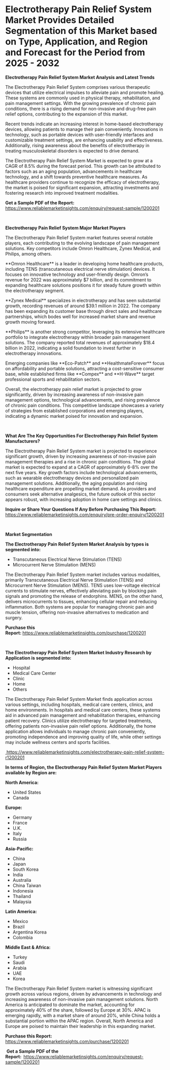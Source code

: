 <p><h1>Electrotherapy Pain Relief System Market Provides Detailed Segmentation of this Market based on Type, Application, and Region and Forecast for the Period from 2025 - 2032</h1></p><p><strong>Electrotherapy Pain Relief System Market Analysis and Latest Trends</strong></p>
<p><p>The Electrotherapy Pain Relief System comprises various therapeutic devices that utilize electrical impulses to alleviate pain and promote healing. These systems are commonly used in physical therapy, rehabilitation, and pain management settings. With the growing prevalence of chronic pain conditions, there is a rising demand for non-invasive and drug-free pain relief options, contributing to the expansion of this market.</p><p>Recent trends indicate an increasing interest in home-based electrotherapy devices, allowing patients to manage their pain conveniently. Innovations in technology, such as portable devices with user-friendly interfaces and customizable treatment settings, are enhancing usability and effectiveness. Additionally, rising awareness about the benefits of electrotherapy in treating musculoskeletal disorders is expected to drive demand.</p><p>The Electrotherapy Pain Relief System Market is expected to grow at a CAGR of 8.5% during the forecast period. This growth can be attributed to factors such as an aging population, advancements in healthcare technology, and a shift towards preventive healthcare measures. As healthcare providers continue to recognize the efficacy of electrotherapy, the market is poised for significant expansion, attracting investments and fostering research into improved treatment modalities.</p></p>
<p><strong>Get a Sample PDF of the Report:&nbsp;</strong> <a href="https://www.reliablemarketinsights.com/enquiry/request-sample/1200201?utm_campaign=3065&utm_medium=2&utm_source=Github&utm_content=ia&utm_term=13042025&utm_id=electrotherapy-pain-relief-system">https://www.reliablemarketinsights.com/enquiry/request-sample/1200201</a></p>
<p>&nbsp;</p>
<p><strong>Electrotherapy Pain Relief System Major Market Players</strong></p>
<p><p>The Electrotherapy Pain Relief System market features several notable players, each contributing to the evolving landscape of pain management solutions. Key competitors include Omron Healthcare, Zynex Medical, and Philips, among others.</p><p>**Omron Healthcare** is a leader in developing home healthcare products, including TENS (transcutaneous electrical nerve stimulation) devices. It focuses on innovative technology and user-friendly design. Omron’s revenue for 2022 was approximately $7 billion, and its commitment to expanding healthcare solutions positions it for steady future growth within the electrotherapy segment.</p><p>**Zynex Medical** specializes in electrotherapy and has seen substantial growth, recording revenues of around $39.1 million in 2022. The company has been expanding its customer base through direct sales and healthcare partnerships, which bodes well for increased market share and revenue growth moving forward.</p><p>**Philips** is another strong competitor, leveraging its extensive healthcare portfolio to integrate electrotherapy within broader pain management solutions. The company reported total revenues of approximately $18.4 billion in 2022, indicating a solid foundation to invest further in electrotherapy innovations.</p><p>Emerging companies like **Eco-Patch** and **HealthmateForever** focus on affordability and portable solutions, attracting a cost-sensitive consumer base, while established firms like **Compex** and **H-Wave** target professional sports and rehabilitation sectors.</p><p>Overall, the electrotherapy pain relief market is projected to grow significantly, driven by increasing awareness of non-invasive pain management options, technological advancements, and rising prevalence of chronic pain conditions. This competitive landscape showcases a variety of strategies from established corporations and emerging players, indicating a dynamic market poised for innovation and expansion.</p></p>
<p>&nbsp;</p>
<p><strong>What Are The Key Opportunities For Electrotherapy Pain Relief System Manufacturers?</strong></p>
<p><p>The Electrotherapy Pain Relief System market is projected to experience significant growth, driven by increasing awareness of non-invasive pain management therapies and a rise in chronic pain conditions. The global market is expected to expand at a CAGR of approximately 6-8% over the next five years. Key growth factors include technological advancements, such as wearable electrotherapy devices and personalized pain management solutions. Additionally, the aging population and rising healthcare expenditure are propelling market demand. As providers and consumers seek alternative analgesics, the future outlook of this sector appears robust, with increasing adoption in home care settings and clinics.</p></p>
<p><strong>Inquire or Share Your Questions If Any Before Purchasing This Report:</strong> <a href="https://www.reliablemarketinsights.com/enquiry/pre-order-enquiry/1200201?utm_campaign=3065&utm_medium=2&utm_source=Github&utm_content=ia&utm_term=13042025&utm_id=electrotherapy-pain-relief-system">https://www.reliablemarketinsights.com/enquiry/pre-order-enquiry/1200201</a></p>
<p>&nbsp;</p>
<p><strong>Market Segmentation</strong></p>
<p><strong>The Electrotherapy Pain Relief System Market Analysis by types is segmented into:</strong></p>
<p><ul><li>Transcutaneous Electrical Nerve Stimulation (TENS)</li><li>Microcurrent Nerve Stimulation (MENS)</li></ul></p>
<p><p>The Electrotherapy Pain Relief System market includes various modalities, primarily Transcutaneous Electrical Nerve Stimulation (TENS) and Microcurrent Nerve Stimulation (MENS). TENS uses low-voltage electrical currents to stimulate nerves, effectively alleviating pain by blocking pain signals and promoting the release of endorphins. MENS, on the other hand, delivers microcurrents to tissues, enhancing cellular repair and reducing inflammation. Both systems are popular for managing chronic pain and muscle tension, offering non-invasive alternatives to medication and surgery.</p></p>
<p><strong>Purchase this Report:&nbsp;</strong><a href="https://www.reliablemarketinsights.com/purchase/1200201?utm_campaign=3065&utm_medium=2&utm_source=Github&utm_content=ia&utm_term=13042025&utm_id=electrotherapy-pain-relief-system">https://www.reliablemarketinsights.com/purchase/1200201</a></p>
<p>&nbsp;</p>
<p><strong>The Electrotherapy Pain Relief System Market Industry Research by Application is segmented into:</strong></p>
<p><ul><li>Hospital</li><li>Medical Care Center</li><li>Clinic</li><li>Home</li><li>Others</li></ul></p>
<p><p>The Electrotherapy Pain Relief System Market finds application across various settings, including hospitals, medical care centers, clinics, and home environments. In hospitals and medical care centers, these systems aid in advanced pain management and rehabilitation therapies, enhancing patient recovery. Clinics utilize electrotherapy for targeted treatments, offering patients non-invasive pain relief options. Additionally, the home application allows individuals to manage chronic pain conveniently, promoting independence and improving quality of life, while other settings may include wellness centers and sports facilities.</p></p>
<p><a href="https://www.reliablemarketinsights.com/electrotherapy-pain-relief-system-r1200201?utm_campaign=3065&utm_medium=2&utm_source=Github&utm_content=ia&utm_term=13042025&utm_id=electrotherapy-pain-relief-system">&nbsp;https://www.reliablemarketinsights.com/electrotherapy-pain-relief-system-r1200201</a></p>
<p><strong>In terms of Region, the Electrotherapy Pain Relief System Market Players available by Region are:</strong></p>
<p>
    <p> <strong> North America: </strong>
        <ul>
            <li>United States</li>
            <li>Canada</li>
        </ul>
        </p> 
    <p> <strong> Europe: </strong>
        <ul>
            <li>Germany</li>
            <li>France</li>
            <li>U.K.</li>
            <li>Italy</li>
            <li>Russia</li>
        </ul>
        </p> 
    <p> <strong> Asia-Pacific: </strong>
        <ul>
            <li>China</li>
            <li>Japan</li>
            <li>South Korea</li>
            <li>India</li>
            <li>Australia</li>
            <li>China Taiwan</li>
            <li>Indonesia</li>
            <li>Thailand</li>
            <li>Malaysia</li>
        </ul>
        </p> 
    <p> <strong> Latin America: </strong>
        <ul>
            <li>Mexico</li>
            <li>Brazil</li>
            <li>Argentina Korea</li>
            <li>Colombia</li>
        </ul>
        </p> 
    <p> <strong> Middle East & Africa: </strong>
        <ul>
            <li>Turkey</li>
            <li>Saudi</li>
            <li>Arabia</li>
            <li>UAE</li>
            <li>Korea</li>
        </ul>
    </p>
    </p>
<p><p>The Electrotherapy Pain Relief System market is witnessing significant growth across various regions, driven by advancements in technology and increasing awareness of non-invasive pain management solutions. North America is anticipated to dominate the market, accounting for approximately 40% of the share, followed by Europe at 30%. APAC is emerging rapidly, with a market share of around 20%, while China holds a substantial portion within the APAC region. Overall, North America and Europe are poised to maintain their leadership in this expanding market.</p></p>
<p><strong>Purchase this Report: </strong><a href="https://www.reliablemarketinsights.com/purchase/1200201?utm_campaign=3065&utm_medium=2&utm_source=Github&utm_content=ia&utm_term=13042025&utm_id=electrotherapy-pain-relief-system">https://www.reliablemarketinsights.com/purchase/1200201</a></p>
<p>&nbsp;<strong>Get a Sample PDF of the Report:&nbsp;&nbsp;</strong><a href="https://www.reliablemarketinsights.com/enquiry/request-sample/1200201?utm_campaign=3065&utm_medium=2&utm_source=Github&utm_content=ia&utm_term=13042025&utm_id=electrotherapy-pain-relief-system">https://www.reliablemarketinsights.com/enquiry/request-sample/1200201</a></p>
<p><strong></strong></p>
<p><p></p><p></p><p></p></p>